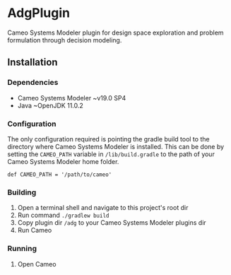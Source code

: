 # AdgPlugin

Cameo Systems Modeler plugin for design space exploration and problem formulation through decision modeling.


## Installation

### Dependencies

- Cameo Systems Modeler ~v19.0 SP4
- Java ~OpenJDK 11.0.2

### Configuration

The only configuration required is pointing the gradle build tool to the directory where Cameo Systems Modeler is installed.
This can be done by setting the `CAMEO_PATH` variable in `/lib/build.gradle` to the path of your Cameo Systems Modeler home folder.

    def CAMEO_PATH = '/path/to/cameo'


### Building

1. Open a terminal shell and navigate to this project's root dir
2. Run command `./gradlew build`
3. Copy plugin dir `/adg` to your Cameo Systems Modeler plugins dir 
4. Run Cameo

### Running

1. Open Cameo












